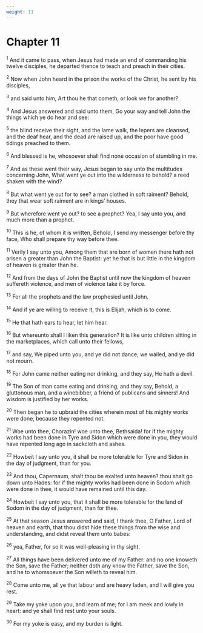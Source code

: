 ```yaml
---
weight: 11
---
```


# Chapter 11

<sup>1</sup> And it came to pass, when Jesus had made an end of commanding his twelve disciples, he departed thence to teach and preach in their cities. 

<sup>2</sup> Now when John heard in the prison the works of the Christ, he sent by his disciples, 

<sup>3</sup> and said unto him, Art thou he that cometh, or look we for another? 

<sup>4</sup> And Jesus answered and said unto them, Go your way and tell John the things which ye do hear and see: 

<sup>5</sup> the blind receive their sight, and the lame walk, the lepers are cleansed, and the deaf hear, and the dead are raised up, and the poor have good tidings preached to them. 

<sup>6</sup> And blessed is he, whosoever shall find none occasion of stumbling in me. 

<sup>7</sup> And as these went their way, Jesus began to say unto the multitudes concerning John, What went ye out into the wilderness to behold? a reed shaken with the wind? 

<sup>8</sup> But what went ye out for to see? a man clothed in soft raiment? Behold, they that wear soft raiment are in kings’ houses. 

<sup>9</sup> But wherefore went ye out? to see a prophet? Yea, I say unto you, and much more than a prophet. 

<sup>10</sup> This is he, of whom it is written, Behold, I send my messenger before thy face, Who shall prepare thy way before thee. 

<sup>11</sup> Verily I say unto you, Among them that are born of women there hath not arisen a greater than John the Baptist: yet he that is but little in the kingdom of heaven is greater than he. 

<sup>12</sup> And from the days of John the Baptist until now the kingdom of heaven suffereth violence, and men of violence take it by force. 

<sup>13</sup> For all the prophets and the law prophesied until John. 

<sup>14</sup> And if ye are willing to receive it, this is Elijah, which is to come. 

<sup>15</sup> He that hath ears to hear, let him hear. 

<sup>16</sup> But whereunto shall I liken this generation? It is like unto children sitting in the marketplaces, which call unto their fellows, 

<sup>17</sup> and say, We piped unto you, and ye did not dance; we wailed, and ye did not mourn. 

<sup>18</sup> For John came neither eating nor drinking, and they say, He hath a devil. 

<sup>19</sup> The Son of man came eating and drinking, and they say, Behold, a gluttonous man, and a winebibber, a friend of publicans and sinners! And wisdom is justified by her works. 

<sup>20</sup> Then began he to upbraid the cities wherein most of his mighty works were done, because they repented not. 

<sup>21</sup> Woe unto thee, Chorazin! woe unto thee, Bethsaida! for if the mighty works had been done in Tyre and Sidon which were done in you, they would have repented long ago in sackcloth and ashes. 

<sup>22</sup> Howbeit I say unto you, it shall be more tolerable for Tyre and Sidon in the day of judgment, than for you. 

<sup>23</sup> And thou, Capernaum, shalt thou be exalted unto heaven? thou shalt go down unto Hades: for if the mighty works had been done in Sodom which were done in thee, it would have remained until this day. 

<sup>24</sup> Howbeit I say unto you, that it shall be more tolerable for the land of Sodom in the day of judgment, than for thee. 

<sup>25</sup> At that season Jesus answered and said, I thank thee, O Father, Lord of heaven and earth, that thou didst hide these things from the wise and understanding, and didst reveal them unto babes: 

<sup>26</sup> yea, Father, for so it was well-pleasing in thy sight. 

<sup>27</sup> All things have been delivered unto me of my Father: and no one knoweth the Son, save the Father; neither doth any know the Father, save the Son, and he to whomsoever the Son willeth to reveal him. 

<sup>28</sup> Come unto me, all ye that labour and are heavy laden, and I will give you rest. 

<sup>29</sup> Take my yoke upon you, and learn of me; for I am meek and lowly in heart: and ye shall find rest unto your souls. 

<sup>30</sup> For my yoke is easy, and my burden is light. 


